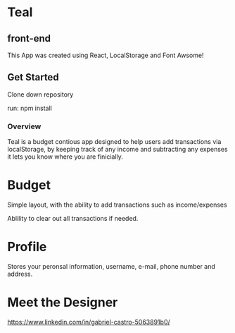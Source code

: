 # Teal 

## front-end

This App was created using React, LocalStorage and Font Awsome!

## Get Started

Clone down repository

run: npm install

### Overview

Teal is a budget contious app designed to help users add transactions via localStorage, by keeping track of any income and subtracting any expenses it lets you know where you are finicially.


# Budget 

Simple layout, with the ability to add transactions such as income/expenses

Ablility to clear out all transactions if needed.


# Profile

Stores your peronsal information, username, e-mail, phone number and address.

# Meet the Designer

https://www.linkedin.com/in/gabriel-castro-5063891b0/
